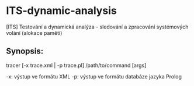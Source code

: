 ITS-dynamic-analysis
====================

[ITS] Testování a dynamická analýza - sledování a zpracování systémových volání (alokace paměti)

Synopsis:
---------
tracer [-x trace.xml | -p trace.pl] /path/to/command [args]

-x: výstup ve formátu XML
-p: výstup ve formátu databáze jazyka Prolog
